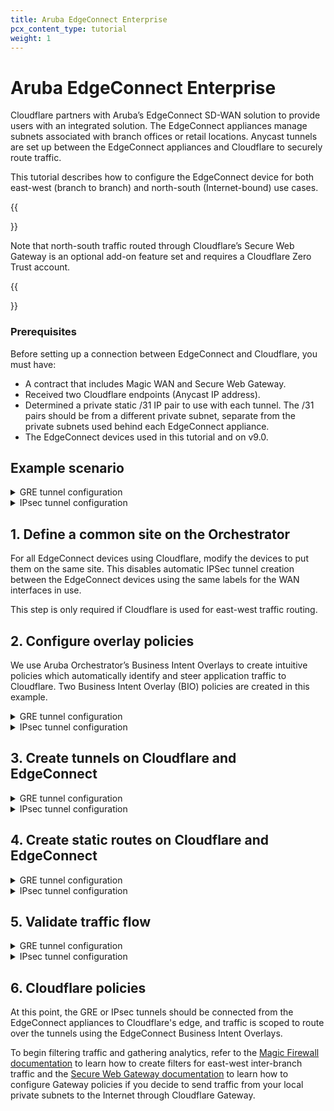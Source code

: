 ```yaml
---
title: Aruba EdgeConnect Enterprise
pcx_content_type: tutorial
weight: 1
---
```


# Aruba EdgeConnect Enterprise

Cloudflare partners with Aruba’s EdgeConnect SD-WAN solution to provide users with an integrated solution. The EdgeConnect appliances manage subnets associated with branch offices or retail locations. Anycast tunnels are set up between the EdgeConnect appliances and Cloudflare to securely route traffic. 

This tutorial describes how to configure the EdgeConnect device for both east-west (branch to branch) and north-south (Internet-bound) use cases.

{{<Aside type="warning">}}

Note that north-south traffic routed through Cloudflare’s Secure Web Gateway is an optional add-on feature set and requires a Cloudflare Zero Trust account. 

{{</Aside>}}

### Prerequisites

Before setting up a connection between EdgeConnect and Cloudflare, you must have:

- A contract that includes Magic WAN and Secure Web Gateway.
- Received two Cloudflare endpoints (Anycast IP address).
- Determined a private static /31 IP pair to use with each tunnel. The /31 pairs should be from a different private subnet, separate from the private subnets used behind each EdgeConnect appliance.
- The EdgeConnect devices used in this tutorial and on v9.0. 

## Example scenario 

<details>
<summary>
  GRE tunnel configuration
</summary>
 <div class="special-class" markdown="1">

For the purpose of this tutorial, the integration will refer to a scenario with two branch offices, each with distinct subnets.

There are 2 branch offices each with distinct subnets.

- The east branch office has a 10.3.0.0/16 network with an EdgeConnect terminating the Anycast GRE tunnel.
- The west branch office has a 10.30.0.0/16 network with an EdgeConnect terminating the Anycast GRE tunnel.

![Table of branch subnet information](/magic-wan/static/branch-subnets.png)

Below is an example of the **east_branch** deployment on the Orchestrator.

![GCP East deployment configuraiton](/magic-wan/static/east-branch-deployment.png)

The Deployment screenshot displays several different IP addresses and interfaces. From left to right:
- **Next Hop 10.3.0.1**  - This example uses Google Cloud. This IP defines the default gateway IP for the subnet and is built into GCP. 
- **IP/Mask (LAN) 10.3.0.2/24** - This defines the LAN0 interface IP of the EdgeConnect appliance.
- **IP/Mask (WAN) 10.2.0.2/24** - This defines the WAN0 interface IP of the EdgeConnect appliance.
- **Next Hop 10.2.0.1**  - This example uses Google Cloud. This IP defines the default gateway IP for the subnet and is built into GCP.
</div>
</details>

<details>
<summary>
  IPsec tunnel configuration
</summary>
 <div class="special-class" markdown="1">

For the purpose of this tutorial, the integration will refer to a scenario with two branch offices, each with distinct subnets.

The central branch office has a 10.22.0.0/24 network with an EdgeConnect terminating the
Anycast IPSec tunnel. 

The west branch office has a 10.77.0.0/24 network with an EdgeConnect terminating the
Anycast IPSec tunnel.

![IPsec tunnel values for east and west branches](/magic-wan/static/central-west-branch-ipsec.png)

Below is an example of the **central_branch** deployment on the Orchestrator.

![Values for central branch configuration within Orchestrator](/magic-wan/static/orchestrator-ipsec.png)

The Deployment screenshot displays several different IP addresses and interfaces. From left to right:
- **Next Hop 10.22.0.1**  - This example uses Google Cloud. This IP defines the default gateway IP for the subnet and is built into GCP. 
- **IP/Mask (LAN) 10.22.0.2/24** - This defines the LAN0 interface IP of the EdgeConnect appliance.
- **IP/Mask (WAN) 10.32.0.2/24** - This defines the WAN0 interface IP of the EdgeConnect appliance.
- **Next Hop 10.32.0.1**  - This example uses Google Cloud. This IP defines the default gateway IP for the subnet and is built into GCP.
</div>
</details>

## 1. Define a common site on the Orchestrator

For all EdgeConnect devices using Cloudflare, modify the devices to put them on the same site. This disables automatic IPSec tunnel creation between the EdgeConnect devices using the same labels for the WAN interfaces in use.

This step is only required if Cloudflare is used for east-west traffic routing.

## 2. Configure overlay policies 

We use Aruba Orchestrator’s Business Intent Overlays to create intuitive policies which automatically identify and steer application traffic to Cloudflare. Two Business Intent Overlay (BIO) policies are created in this example.

<details>
<summary>
  GRE tunnel configuration
</summary>
 <div class="special-class" markdown="1">

Cloudflare’s [tunnel health checks](/magic-transit/about/probe-construction/) are ping reply packets encapsulated in GRE packets. The source IP is the Edgeconnect WAN interface used to establish a tunnel, and the destination IP is Cloudflare servers. These packets need to be sent directly from the WAN interface and not through the established tunnels.

To create the overlay policy:

1. Create a compound application, which is a combination of all [Cloudflare public IPs](https://www.cloudflare.com/ips/) and ICMP packets.

![Application definition screen with IP values](/magic-wan/static/app-definition.png)

2. Create a breakout Business Intent Overlay (BIO) to bypass the GRE tunnel as the first policy and use this newly created application as the match criteria. 

3. Define at least one additional overlay policy and the traffic you want to send to Cloudflare over the GRE tunnels.

The service name used to send traffic through the tunnel created in the next step is **Cloudflare_GRE**. The example uses **Match Everything** to send all other traffic through the established tunnel (both private east-west traffic & Internet bound north-south traffic through Cloudflare’s Secure Web Gateway). 

![Business Intent Overlay screen with breakout and CF overlays](/magic-wan/static/biz-intent-overlay.png)
</div>
</details>

<details>
<summary>
  IPsec tunnel configuration
</summary>
 <div class="special-class" markdown="1">

Cloudflare’s [tunnel health checks](/magic-transit/about/probe-construction/) are ping reply packets encapsulated in IPsec packets. The source IP is the Edgeconnect WAN interface used to establish a tunnel, and the destination IP is Cloudflare servers. These packets need to be sent directly from the WAN interface and not through the established tunnels.

To create the overlay policy:

1. Create a compound application, which is a combination of all [Cloudflare public IPs](https://www.cloudflare.com/ips/) and ICMP packets.

![Application definition screen with IP values](/magic-wan/static/app-definition.png)

2. Create a breakout Business Intent Overlay (BIO) to bypass the IPsec tunnel as the first policy and use this newly created application as the match criteria. 

3. Define at least one additional overlay policy and the traffic you want to send to Cloudflare over the IPsec tunnels.

The service name used to send traffic through the tunnel created in the next step is **Cloudflare_IPsec**. The example uses **Match Everything** to send all other traffic through the established tunnel (both private east-west traffic and Internet bound north-south traffic through Cloudflare’s Secure Web Gateway). 

![Business Intent Overlay screen with breakout and CF overlays for IPsec](/magic-wan/static/biz-intent-overlay-ipsec.png)
</div>
</details>

## 3. Create tunnels on Cloudflare and EdgeConnect

<details>
<summary>
  GRE tunnel configuration
</summary>
 <div class="special-class" markdown="1">

![Diagram of GCP, Aruba Orchestratror, and Cloudflare products](/magic-wan/static/gcp-edgeconnect-diagram.png)

1. Create a tunnel on the EdgeConnect using Cloudflare’s assigned public Anycast IP and the service used in the overlay policy in the [previous step](#2-configure-overlay-policies). 
2. Create a Virtual Tunnel Interface (VTI) using the private IP pair shared with CF GRE tunnel endpoint and the passthrough tunnel to match the newly created tunnel alias (**CF_GRE_east** in our example).

![Modify Passthrough Tunnel screen](/magic-wan/static/modify-passthrough.png)

![Edit Virtual Tunnel Interface screen](/magic-wan/static/edit-vti.png)

3. Define a GRE tunnel on the Cloudflare dashboard using the EdgeConnect appliance’s public IP and the private IP pair /31 shared with the appliance. 

![GRE tunnels information for each branch](/magic-wan/static/gre-tunnels-edgeconnect.png)
</div>
</details>

<details>
<summary>
  IPsec tunnel configuration
</summary>
 <div class="special-class" markdown="1">

![Diagram of GCP, Aruba Orchestratror, and Cloudflare products for IPsec tunnels](/magic-wan/static/gcp-edgeconnect-diagram-ipsec.png)

For additional information on creating IPsec tunnels, refer to [API documentation for IPsec tunnels](https://developers.cloudflare.com/api/operations/magic-ipsec-tunnels-create-ipsec-tunnels).

- `X-Auth-Email`: Your Cloudflare email ID
- `X-Auth-Key`: Seen in the URL (dash.cloudflare.com/<X-Auth-Key>/....)
- `Account key`: Global API token in Cloudflare dashboard

1. Test new IPsec tunnel creation

```bash
---
header: Request
---
curl -X POST "https://api.cloudflare.com/client/v4/accounts/<account_id>/magic/ipsec_tunnels?validate_only=true" \
     -H "X-Auth-Email: user@example.com" \
     -H "X-Auth-Key: XXXXXXXXXX" \
     -H "Content-Type: application/json" \
     --data '{"ipsec_tunnels":[{"name":"EdgeConnect_IPSEC_1","customer_endpoint":"35.188.72.56","cloudflare_endpoint":"172.64.241.205","interface_address":"192.168.10.11/31","description":"Tunnel for EdgeConnect - GCP Central"}]}'
```

2. Create a new IPsec tunnel

```bash
---
header: Request
---
curl -X POST "https://api.cloudflare.com/client/v4/accounts/<account_id>/magic/ipsec_tunnels" \
     -H "X-Auth-Email: user@example.com" \
     -H "X-Auth-Key: XXXXXXXXXX" \
     -H "Content-Type: application/json" \
--data '{"ipsec_tunnels":[{"name":"EdgeConnect_IPSEC_1","customer_endpoint":"35.188.72.56","cloudflare_endpoint":"172.64.241.205","interface_address":"192.168.10.11/31","description":"Tunnel for EdgeConnect - GCP Central"}]}'
```

```bash
---
header: Response
---
{
"result": {
"ipsec_tunnels": [
{
"id": "tunnel_id",
"interface_address": "192.168.10.11/31",
"created_on": "2022-04-14T19:57:43.938376Z",
"modified_on": "2022-04-14T19:57:43.938376Z",
"name": "EdgeConnect_IPSEC_1",
"cloudflare_endpoint": "172.64.241.205",
"customer_endpoint": "35.188.72.56",
"description": "Tunnel for EdgeConnect - GCP Central",
"health_check": {
"enabled": true,
"target": "35.188.72.56",
"type": "reply"
}
}
]
},
"success": true,
"errors": [],
"messages": []
}
```

3. Generate Pre Shared Key (PSK) for tunnel

Use the tunnel ID from the response in Step 2. Save the pre-shared key generated in this step as you will need it to set up tunnels on the Orchestrator.

```bash
---
header: Request
---
curl -X POST "https://api.cloudflare.com/client/v4/accounts/<account_id>/magic/ipsec_tunnels/e70536b11daa47e09ff046fbb9800e4f/psk_generate?validate_only=true" \
     -H "X-Auth-Email: user@example.com" \
     -H "X-Auth-Key: XXXXXXXXXX" \
     -H "Content-Type: application/json"
```

```bash
---
header: Response
---
{
"result": {
"ipsec_id": "<ipsec_id>",
"ipsec_tunnel_id": "<tunnel_id>",
"psk": "XXXXXXXXXXXXXXXXX",
"psk_metadata": {
"last_generated_on": "2022-04-14T20:05:29.756514071Z"
}
},
"success": true,
"errors": [],
"messages": []
}
```

**Create an IPSec tunnel on EdgeConnect**

You can create a tunnel after the Business Intent Overlay policies have been defined. Use the correct policy or service created in the [previous step](/magic-wan/tutorials/aruba-edgeconnect/#2-configure-overlay-policies-1). The local IP is the local WAN interface of the EdgeConnect device, and the remote IP is the Cloudflare public IP assigned as the tunnel endpoint.

![Modify Passthrough Tunnel dialog with General values](/magic-wan/static/general-modify-passthrough.png)

![Modify Passthrough Tunnel dialog with IKE values](/magic-wan/static/ike-modify-passthrough.png)

![Modify Passthrough Tunnel dialog with IPsec values](/magic-wan/static/ipsec-modify-passthrough.png)

**Create a Virtual Tunnel Interface (VTI) on the EdgeConnect appliance**

![Values for Edit VTI Interface](/magic-wan/static/vti-interface-ipsec.png)
</div>
</details>

## 4. Create static routes on Cloudflare and EdgeConnect

<details>
<summary>
  GRE tunnel configuration
</summary>
 <div class="special-class" markdown="1">

1. Define static routes on the Cloudflare dashboard for the LAN subnet(s) attached to the EdgeConnect appliance. Use the private IP pair for the EdgeConnect tunnel endpoint. 

    In the example below, the traffic to subnet 10.3.0.0/16 attached to the **east_branch** EdgeConnect appliance has a next hop of 10.40.8.10.

![Static route information for each branch](/magic-wan/static/static-routes-cf.png)

2. Define static routes on the Orchestrator so Cloudflare can route traffic between sites. 

    In the example below, we create a route for the subnet 10.30.0.0/24 on the **west_branch** to be routed via the established GRE tunnel between the EdgeConnect appliance and Cloudflare.

![Static route information for each branch](/magic-wan/static/static-routes-edgeconnect.png)
</div>
</details>

<details>
<summary>
  IPsec tunnel configuration
</summary>
 <div class="special-class" markdown="1">

![Static route values from Cloudflare dashboard](/magic-wan/static/static-routes-ipsec.png)

**Static routes for central branch on EdgeConnect**

![Static route values from EdgeConnect for central branch](/magic-wan/static/static-routes-central-ipsec.png)

**Static routes for west branch on EdgeConnect**

![Static route values from EdgeConnect for west branch](/magic-wan/static/static-routes-west-ipsec.png)
</div>
</details>

## 5. Validate traffic flow

<details>
<summary>
  GRE tunnel configuration
</summary>
 <div class="special-class" markdown="1">

**Validate Secure Web Gateway**

To validate traffic flow from the local subnet through Cloudflare’s Secure Web Gateway, perform a curl as show in the example below.

![Curl example for validating Secure Web Gateway](/magic-wan/static/validate-swg-curl.png)

You can validate the request went through Gateway with the presence of the `Cf-Team` response header, or by looking at the logs in the dashboard under **Logs** > **Gateway** > **HTTP**.

![Dashboard example for validating Secure Web Gateway](/magic-wan/static/dash-validate-swg.png)

**Validate east-west traffic**

To validate east-west traffic flow, perform a traceroute as shown in the example.

![Traceroute example for verifying east-west traffic](/magic-wan/static/validate-traceroute.png)

The example shows a client in GCP East (10.3.0.3), which can ping the private IP of a client in GCP West (10.30.0.4). 

The traceroute shows the path going from the client (10.3.0.3) <br>
→ to the GCP East lan0 IP on the EdgeConnect (10.3.0.2) <br>
→ to the Cloudflare private GRE endpoint IP (10.4.8.11) <br>
→ to the GCP West lan0 IP on the West EdgeConnect (10.30.0.3) <br>
→ to the GCP West client (10.30.0.4). 

This validates the east-west traffic flow through Cloudflare Magic WAN.
</div>
</details>

<details>
<summary>
  IPsec tunnel configuration
</summary>
 <div class="special-class" markdown="1">

**Validate Secure Web Gateway**

To validate traffic flow from the local subnet through Cloudflare’s Secure Web Gateway, perform a cURL as shown in the example below.

![cURL example for validating traffic](/magic-wan/static/static-routes-west-ipsec.png)

You can validate the request was sent through Secure Web Gateway with the presence of the `Cf-Team` response header or by looking at the logs in the dashboard under **Logs** > **Gateway** > **HTTP**.

![Dashboard example for validating Secure Web Gateway](/magic-wan/static/dash-validation-ipsec.png)

**Validate east-west traffic**

To validate east-west traffic flow, perform a traceroute as shown in the example.

![Traceroute example for IPsec validation](/magic-wan/static/traceroute-ipsec.png)

The example shows a client in GCP Central (10.22.0.9), which can ping the private IP of a client in GCP West (10.77.0.10).

The traceroute shows the path going from the client (10.22.0.9) <br>
→ to the GCP Central lan0 IP on the EdgeConnect (10.22.0.2) <br>
→ to the Cloudflare private IPSec endpoint IP (192.168.10.11) <br>
→ to the GCP West EdgeConnect private IPSec endpoint IP (192.168.15.10) <br>
→ to the GCP West client (10.77.0.10).

This validates the east-west traffic flow through Cloudflare Magic WAN.
</div>
</details>

## 6. Cloudflare policies

At this point, the GRE or IPsec tunnels should be connected from the EdgeConnect appliances to Cloudflare's edge, and traffic is scoped to route over the tunnels using the EdgeConnect Business Intent Overlays. 

To begin filtering traffic and gathering analytics, refer to the [Magic Firewall documentation](/magic-firewall/) to learn how to create filters for east-west inter-branch traffic and the [Secure Web Gateway documentation](/cloudflare-one/policies/filtering/) to learn how to configure Gateway policies if you decide to send traffic from your local private subnets to the Internet through Cloudflare Gateway.
